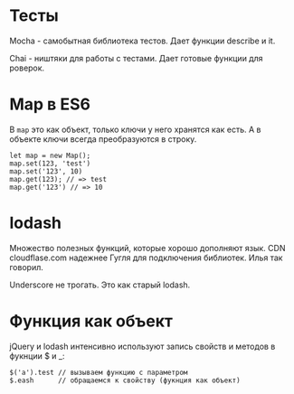 # Тесты
Mocha - самобытная библиотека тестов. Дает функции describe и it.

Chai - ништяки для работы с тестами. Дает готовые функции для роверок.

# Map в ES6
В `map` это как объект, только ключи у него хранятся как есть. А в объекте ключи всегда преобразуются в строку.


    let map = new Map();
    map.set(123, 'test')
    map.set('123', 10)
    map.get(123); // => test
    map.get('123') // => 10
    
    
# lodash
Множество полезных функций, которые хорошо дополняют язык.
CDN cloudflase.com надежнее Гугля для подключения библиотек. Илья так говорил.

Underscore не трогать. Это как старый lodash.
    
    
# Функция как объект
jQuery и lodash интенсивно используют запись свойств и методов в фукнции $ и _:

    $('a').test // вызываем функцию с параметром
    $.eash      // обращаемся к свойству (фукнция как объект)
    
    

    